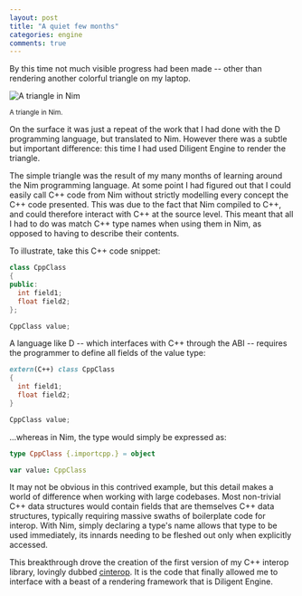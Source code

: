 ```yaml
---
layout: post
title: "A quiet few months"
categories: engine
comments: true
---
```


By this time not much visible progress had been made -- other than rendering another colorful triangle on my laptop.


![A triangle in Nim](https://github.com/DiligentGraphics/DiligentSamples/blob/1b40c774ae9b0735382614e8d505278765a5d870/Tutorials/Tutorial01_HelloTriangle/Screenshot.png?raw=true)

<sup>A triangle in Nim.</sup>

On the surface it was just a repeat of the work that I had done with the D programming language, but translated to Nim. However there was a subtle but important difference: this time I had used Diligent Engine to render the triangle.

The simple triangle was the result of my many months of learning around the Nim programming language. At some point I had figured out that I could easily call C++ code from Nim without strictly modelling every concept the C++ code presented. This was due to the fact that Nim compiled to C++, and could therefore interact with C++ at the source level. This meant that all I had to do was match C++ type names when using them in Nim, as opposed to having to describe their contents.

To illustrate, take this C++ code snippet:

```cpp
class CppClass
{
public:
  int field1;
  float field2;
};

CppClass value;
```

A language like D -- which interfaces with C++ through the ABI -- requires the programmer to define all fields of the value type:

```d
extern(C++) class CppClass
{
  int field1;
  float field2;
}

CppClass value;
```

...whereas in Nim, the type would simply be expressed as:

```nim
type CppClass {.importcpp.} = object

var value: CppClass
```

It may not be obvious in this contrived example, but this detail makes a world of difference when working with large codebases. Most non-trivial C++ data structures would contain fields that are themselves C++ data structures, typically requiring massive swaths of boilerplate code for interop. With Nim, simply declaring a type's name allows that type to be used immediately, its innards needing to be fleshed out only when explicitly accessed.

This breakthrough drove the creation of the first version of my C++ interop library, lovingly dubbed [cinterop](https://github.com/n0bra1n3r/cinterop). It is the code that finally allowed me to interface with a beast of a rendering framework that is Diligent Engine.
